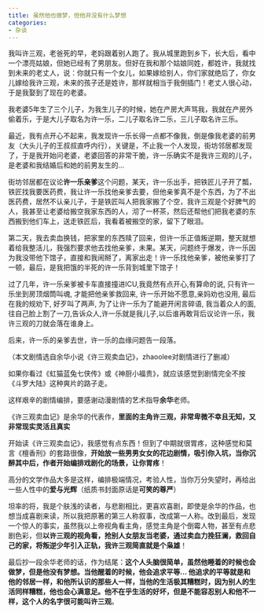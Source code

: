 ```yaml
---
title: 虽然他也做梦，但他并没有什么梦想
categories:
- 杂谈
---
```


我叫许三观，老爸死的早，老妈跟着别人跑了。我从城里跑到乡下，长大后，看中一个漂亮姑娘，但她已经有了男朋友。但好在我和那个姑娘同姓，都姓许，我就找到未来的老丈人，说：你就只有一个女儿，如果嫁给别人，你们家就绝后了，你女儿嫁给我许三观，未来的孩子还是姓许，那样就相当于我倒插门！老丈人很心动，于是我娶到了现在的老婆。

我老婆5年生了三个儿子，为我生儿子的时候，她在产房大声骂我，我就在产房外偷着乐，于是大儿子取名为许一乐，二儿子取名许二乐，三儿子取名许三乐。

最近，我有点开心不起来，我发现许一乐长得一点都不像我，倒是像我老婆的前男友（大头儿子的王叔叔直呼内行），关键是，不止我一个人发现，街坊邻居都发现了，于是我开始问老婆，老婆回答的非常干脆，许一乐确实不是我许三观的儿子，是老婆和我结婚后和她的前男友生的...


街坊邻居都在议论**许一乐亲爹**这个问题，某天，许一乐出手，把铁匠儿子开了瓢，铁匠找我要医药费，我让许一乐找他亲爹去要，但他亲爹真不是个东西，为了不出医药费，居然不认亲儿子，于是铁匠叫人把我家搬了个空，我许三观是个好脾气的人，我甚至让老婆给搬空我家东西的人，沏了一杯茶，然后还帮他们把我老婆的东西搬到他们车上，送走铁匠后，我看着被搬空的家，留下了眼泪。


第二天，我去卖血换钱，把家里的东西赎了回来，但许一乐正值叛逆期，整天就想着给我整活儿，我强烈要求他去找他亲爹，未果。某天，问题终于爆发，许一乐因为我没带他下馆子，直接和我闹掰了，离家出走！许一乐找他亲爹，被他亲爹打了一顿，最后，是我把饿的半死的许一乐背到城里下馆子！


过了几年，许一乐亲爹被卡车直接撞进ICU,我竟然有点开心,有算命的说, 只有许一乐坐到房顶烟筒叫魂, 才能把他亲爹救回来, 许一乐开始不愿意,亲妈劝也没用, 最后在我的规劝下, 好歹叫了两声, 为了让许一乐为了能避开闲言碎语, 我当着众人的面,往自己脸上割了一刀,告诉众人,许一乐就是我儿子,以后谁再敢背后议论许一乐，我许三观的刀就会落在谁身上。


后来，许一乐的亲爹去世，许一乐的血缘问题告一段落。


（本文剧情选自余华小说《许三观卖血记》，zhaoolee对剧情进行了删减）

如果你看过《虹猫蓝兔七侠传》或《神厨小福贵》，就应该感觉到剧情完全不按《斗罗大陆》这种爽片的路子走。

这样艰辛的剧情编排，要感谢动漫剧情的艺术指导**余华**老师。

《许三观卖血记》是余华的代表作，**里面的主角许三观，非常卑微不幸且无知，又非常现实灵活且真实**

开始读《许三观卖血记》，我感觉有点东西！但到了中期就很胃疼，这种感觉和莫言《檀香刑》的套路很像，**开始放一些男男女女的花边剧情，吸引你入坑，当你沉醉其中后，作者开始编排戏剧化的场景，让你胃疼**！

高分的文学作品大多是这样，编排极端情况，考验人性，当你万分失望时，再给出一些人性中的**爱与光辉**（纸质书封面原话是**可笑的尊严**）

坦率的将，我是个肤浅的读者，与悲剧相比，更喜欢喜剧，即使是余华的作品，也想当成喜剧来读，所以我把原著的第三人称叙事，改成第一人称。改到最后，发现一个惊人的事实，虽然我以上帝视角看主角，感觉主角是个倒霉人物，甚至有点悲剧色彩，但**以许三观的视角看，抢别人女朋友当老婆，通过卖血力挽狂澜，救回自己的家，将叛逆少年引入正轨，我许三观简直就是个枭雄**！


最后抄一段余华老师的话，作为结尾：**这个人头脑很简单，虽然他睡着的时候也会做梦，但是他没有梦想。当他醒着的时候，他会追求平等... 他追求的平等就是和他的邻居一样，和他所认识的那些人一样，当他的生活极其糟糕时，因为别人的生活同样糟糕，他也会心满意足。他不在乎生活的好坏，但是不能容忍别人和他不一样，这个人的名字很可能叫许三观**。




















